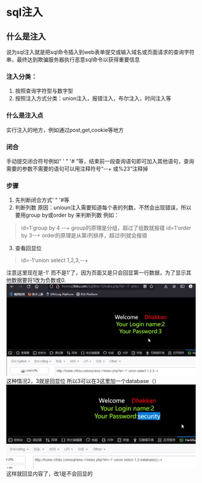 # sql注入

## 什么是注入
说为sql注入就是把sql命令插入到web表单提交或输入域名或页面请求的查询字符串，最终达到欺骗服务器执行恶意sql命令以获得重要信息

### 注入分类：
1. 按照查询字符型与数字型
2. 按照注入方式分类：union注入，报错注入，布尔注入，时间注入等

### 什么是注入点

实行注入的地方，例如通过post,get,cookie等地方

### 闭合
手动提交闭合符号例如“ ' " '# ”等，结束前一段查询语句即可加入其他语句，查询需要的参数不需要的语句可以用注释符号“--+ 或%23”注释掉

### 步骤
1. 先判断闭合方式' " '#等
2. 判断列数
    原因：unioun注入需要知道每个表的列数，不然会出现错误，所以要用group by或order by 来判断列数
例如：
>id=1'group by 4 --+
group的原理是分组，超过了组数就报错
>id=1'order by 3--+
order的原理是从第i列排序，超过i列就会报错
3. 查看回显位
>id=-1'union select 1,2,3,--+

注意这里现在是-1' 而不是1'了，因为页面又是只会回显第一行数据，为了显示其他数据要将1改为负数或0.
![alt text](image-64.png)
这种情况2，3就是回显位
所以3可以在3这里加一个database（）
![alt text](image-65.png)
这样就回显内容了，改1是不会回显的

